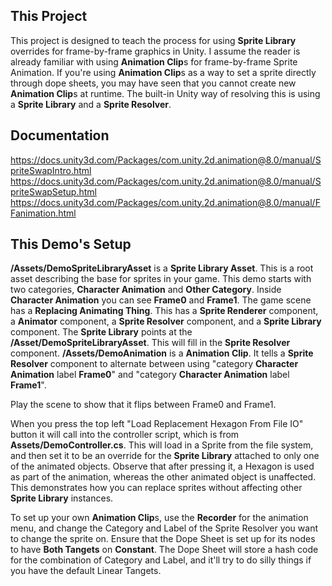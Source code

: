 ## This Project

This project is designed to teach the process for using **Sprite Library** overrides for frame-by-frame graphics in Unity.
I assume the reader is already familiar with using **Animation Clip**s for frame-by-frame Sprite Animation.
If you're using **Animation Clip**s as a way to set a sprite directly through dope sheets, you may have seen that you cannot create new **Animation Clip**s at runtime.
The built-in Unity way of resolving this is using a **Sprite Library** and a **Sprite Resolver**.

## Documentation

https://docs.unity3d.com/Packages/com.unity.2d.animation@8.0/manual/SpriteSwapIntro.html
https://docs.unity3d.com/Packages/com.unity.2d.animation@8.0/manual/SpriteSwapSetup.html
https://docs.unity3d.com/Packages/com.unity.2d.animation@8.0/manual/FFanimation.html

## This Demo's Setup

**/Assets/DemoSpriteLibraryAsset** is a **Sprite Library Asset**. This is a root asset describing the base for sprites in your game.
This demo starts with two categories, **Character Animation** and **Other Category**. Inside **Character Animation** you can see **Frame0** and **Frame1**.
The game scene has a **Replacing Animating Thing**. This has a **Sprite Renderer** component, a **Animator** component, a **Sprite Resolver** component, and a **Sprite Library** component.
The **Sprite Library** points at the **/Asset/DemoSpriteLibraryAsset**. This will fill in the **Sprite Resolver** component.
**/Assets/DemoAnimation** is a **Animation Clip**. It tells a **Sprite Resolver** component to alternate between using "category **Character Animation** label **Frame0**" and "category **Character Animation** label **Frame1**".

Play the scene to show that it flips between Frame0 and Frame1.

When you press the top left "Load Replacement Hexagon From File IO" button it will call into the controller script, which is from **Assets/DemoController.cs**.
This will load in a Sprite from the file system, and then set it to be an override for the **Sprite Library** attached to only one of the animated objects.
Observe that after pressing it, a Hexagon is used as part of the animation, whereas the other animated object is unaffected.
This demonstrates how you can replace sprites without affecting other **Sprite Library** instances.

To set up your own **Animation Clip**s, use the **Recorder** for the animation menu, and change the Category and Label of the Sprite Resolver you want to change the sprite on.
Ensure that the Dope Sheet is set up for its nodes to have **Both Tangets** on **Constant**. The Dope Sheet will store a hash code for the combination of Category and Label, and it'll try to do silly things if you have the default Linear Tangets. 

